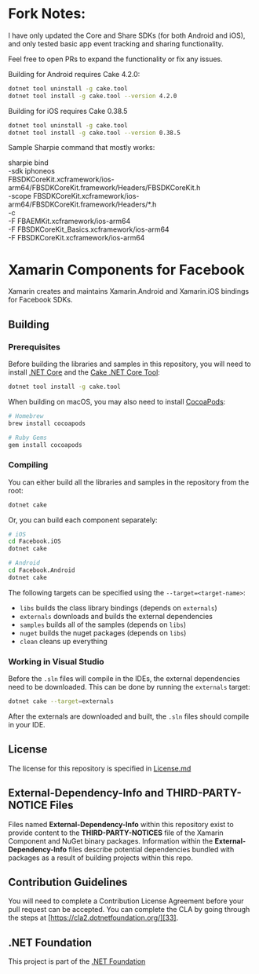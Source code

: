 # Fork Notes:
I have only updated the Core and Share SDKs (for both Android and iOS), and only tested basic app event tracking and sharing functionality.

Feel free to open PRs to expand the functionality or fix any issues.

Building for Android requires Cake 4.2.0:

```sh
dotnet tool uninstall -g cake.tool
dotnet tool install -g cake.tool --version 4.2.0
```

Building for iOS requires Cake 0.38.5

```sh
dotnet tool uninstall -g cake.tool
dotnet tool install -g cake.tool --version 0.38.5
```

Sample Sharpie command that mostly works:

sharpie bind \
-sdk iphoneos \
FBSDKCoreKit.xcframework/ios-arm64/FBSDKCoreKit.framework/Headers/FBSDKCoreKit.h \
-scope FBSDKCoreKit.xcframework/ios-arm64/FBSDKCoreKit.framework/Headers/*.h \
-c \
-F FBAEMKit.xcframework/ios-arm64 \
-F FBSDKCoreKit_Basics.xcframework/ios-arm64 \
-F FBSDKCoreKit.xcframework/ios-arm64


# Xamarin Components for Facebook

Xamarin creates and maintains Xamarin.Android and Xamarin.iOS bindings for Facebook SDKs.

## Building 

### Prerequisites

Before building the libraries and samples in this repository, you will need to install [.NET Core][30] and the [Cake .NET Core Tool][32]:

```sh
dotnet tool install -g cake.tool
```

When building on macOS, you may also need to install [CocoaPods][31]:

```sh
# Homebrew
brew install cocoapods

# Ruby Gems
gem install cocoapods
```

### Compiling

You can either build all the libraries and samples in the repository from the root:

```sh
dotnet cake
```

Or, you can build each component separately:

```sh
# iOS
cd Facebook.iOS
dotnet cake

# Android
cd Facebook.Android
dotnet cake
```

The following targets can be specified using the `--target=<target-name>`:

 - `libs` builds the class library bindings (depends on `externals`)
 - `externals` downloads and builds the external dependencies
 - `samples` builds all of the samples (depends on `libs`)
 - `nuget` builds the nuget packages (depends on `libs`)
 - `clean` cleans up everything


### Working in Visual Studio

Before the `.sln` files will compile in the IDEs, the external dependencies need to be downloaded. This can be done by running the `externals` target:

```sh
dotnet cake --target=externals
```

After the externals are downloaded and built, the `.sln` files should compile in your IDE.


## License

The license for this repository is specified in 
[License.md](License.md)

## External-Dependency-Info and THIRD-PARTY-NOTICE Files

Files named **External-Dependency-Info** within this repository exist to provide content to the **THIRD-PARTY-NOTICES** file of the Xamarin Component and NuGet binary packages. Information within the **External-Dependency-Info** files describe potential dependencies bundled with packages as a result of building projects within this repo. 

## Contribution Guidelines

You will need to complete a Contribution License Agreement before your pull request can be accepted. You can complete the CLA by going through the steps at [https://cla2.dotnetfoundation.org/][33].

## .NET Foundation
This project is part of the [.NET Foundation][34]


[1]: Facebook.Android
[2]: Facebook.AudienceNetwork.iOS
[3]: Facebook.iOS

[11]: https://components.xamarin.com/view/facebookandroid
[12]: https://components.xamarin.com/view/fbaudiencenetworkios
[13]: https://components.xamarin.com/view/facebookios

[21]: https://www.nuget.org/packages/Xamarin.Facebook.Android/
[23]: https://www.nuget.org/packages/Xamarin.Facebook.iOS/

[30]: https://dotnet.microsoft.com/download
[31]: https://cocoapods.org/
[32]: http://cakebuild.net
[33]: https://cla2.dotnetfoundation.org/
[34]: http://www.dotnetfoundation.org/projects


